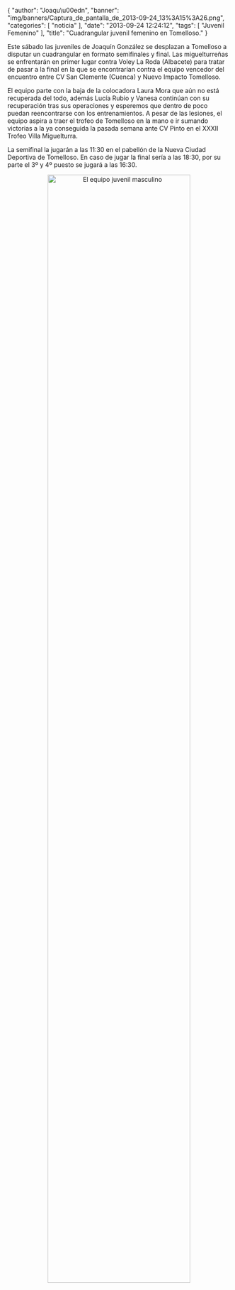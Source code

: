 {
  "author": "Joaqu\u00edn", 
  "banner": "img/banners/Captura_de_pantalla_de_2013-09-24_13%3A15%3A26.png", 
  "categories": [
    "noticia"
  ], 
  "date": "2013-09-24 12:24:12", 
  "tags": [
    "Juvenil Femenino"
  ], 
  "title": "Cuadrangular juvenil femenino en Tomelloso."
}

Este sábado las juveniles de Joaquín González se desplazan a Tomelloso a disputar un cuadrangular en formato semifinales y final. Las miguelturreñas se enfrentarán en primer lugar contra Voley La Roda (Albacete) para tratar de pasar a la final en la que se encontrarían contra el equipo vencedor del encuentro entre CV San Clemente (Cuenca) y Nuevo Impacto Tomelloso.

El equipo parte con la baja de la colocadora Laura Mora que aún no está recuperada del todo, además Lucía Rubio y Vanesa continúan con su recuperación tras sus operaciones y esperemos que dentro de poco puedan reencontrarse con los entrenamientos. A pesar de las lesiones, el equipo aspira a traer el trofeo de Tomelloso en la mano e ir sumando victorias a la ya conseguida la pasada semana ante CV Pinto en el XXXII Trofeo Villa Miguelturra.

La semifinal la jugarán a las 11:30 en el pabellón de la Nueva Ciudad Deportiva de Tomelloso. En caso de jugar la final sería a las 18:30, por su parte el 3º y 4º puesto se jugará a las 16:30.

<center>
<a target="_new" href="http://www.advmiguelturra.org/img/banners/Captura%20de%20pantalla%20de%202013-09-24%2013%3A15%3A26.png"> 
<img alt="El equipo juvenil masculino" width="80%" align="center" src="http://www.advmiguelturra.org/img/banners/Captura%20de%20pantalla%20de%202013-09-24%2013%3A15%3A26.png"/> </a>
</center>

